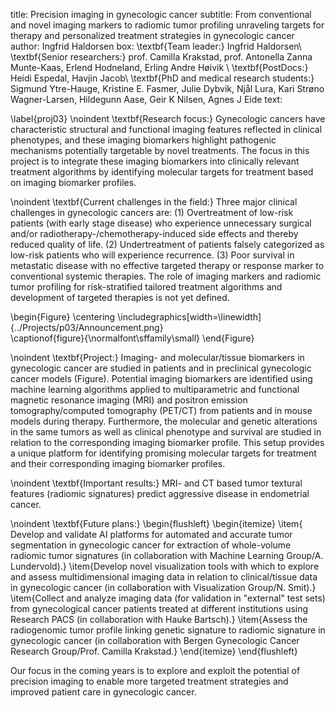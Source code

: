 title: Precision imaging in gynecologic cancer
subtitle: From conventional and novel imaging markers to radiomic tumor profiling unraveling targets for therapy and personalized treatment strategies in gynecologic cancer 
author: Ingfrid Haldorsen
box: \textbf{Team leader:} Ingfrid Haldorsen\\ \textbf{Senior researchers:} prof. Camilla Krakstad, prof. Antonella Zanna Munte-Kaas, Erlend Hodneland, Erling Andre Høivik \\ \textbf{PostDocs:} Heidi Espedal, Havjin Jacob\\ \textbf{PhD and medical research students:} Sigmund Ytre-Hauge, Kristine E. Fasmer, Julie Dybvik, Njål Lura, Kari Strøno Wagner-Larsen, Hildegunn Aase, Geir K Nilsen, Agnes J Eide 
text:

\label{proj03}
\noindent
\textbf{Research focus:} Gynecologic cancers have characteristic structural and functional imaging features reflected in clinical phenotypes, and these imaging biomarkers highlight pathogenic mechanisms potentially targetable by novel treatments. The focus in this project is to integrate these imaging biomarkers into clinically relevant treatment algorithms by identifying molecular targets for treatment based on imaging biomarker profiles.  

\noindent
\textbf{Current challenges in the field:} Three major clinical challenges in gynecologic cancers are: (1) Overtreatment of low-risk patients (with early stage disease) who experience unnecessary surgical and/or radiotherapy-/chemotherapy-induced side effects and thereby reduced quality of life. (2) Undertreatment of patients falsely categorized as low-risk patients who will experience recurrence. (3) Poor survival in metastatic disease with no effective targeted therapy or response marker to conventional systemic therapies. The role of imaging markers and radiomic tumor profiling for risk-stratified tailored treatment algorithms and development of targeted therapies is not yet defined.   

\begin{Figure}
    \centering
    \includegraphics[width=\linewidth]{../Projects/p03/Announcement.png}  
    \captionof{figure}{\normalfont\sffamily\small}
\end{Figure}

\noindent
\textbf{Project:} Imaging- and molecular/tissue biomarkers in gynecologic cancer are studied in patients and in preclinical gynecologic cancer models (Figure). Potential imaging biomarkers are identified using machine learning algorithms applied to multiparametric and functional magnetic resonance imaging (MRI) and positron emission tomography/computed tomography (PET/CT) from patients and in mouse models during therapy. Furthermore, the molecular and genetic alterations in the same tumors as well as clinical phenotype and survival are studied in relation to the corresponding imaging biomarker profile. This setup provides a unique platform for identifying promising molecular targets for treatment and their corresponding imaging biomarker profiles.  


\noindent
\textbf{Important results:} MRI- and CT based tumor textural features (radiomic signatures) predict aggressive disease in endometrial cancer. 

\noindent
\textbf{Future plans:} 
\begin{flushleft}
\begin{itemize}
\item{
Develop and validate AI platforms for automated and accurate tumor segmentation in gynecologic cancer for extraction of whole-volume radiomic tumor signatures (in collaboration with Machine Learning Group/A. Lundervold).}
\item{Develop novel visualization tools with which to explore and assess multidimensional imaging data in relation to clinical/tissue data in gynecologic cancer (in collaboration with Visualization Group/N. Smit).}
\item{Collect and analyze imaging data (for validation in "external" test sets) from gynecological cancer patients treated at different institutions using Research PACS (in collaboration with Hauke Bartsch).}
\item{Assess the radiogenomic tumor profile linking genetic signature to radiomic signature in gynecologic cancer (in collaboration with Bergen Gynecologic Cancer Research Group/Prof. Camilla Krakstad.}
\end{itemize}
\end{flushleft}

Our focus in the coming years is to explore and exploit the potential of precision imaging to enable more targeted treatment strategies and improved patient care in gynecologic cancer.   

 

 